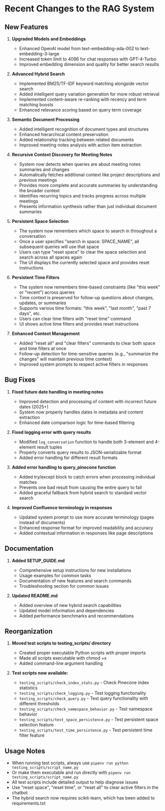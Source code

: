 # Recent Changes to the RAG System

## New Features

1. **Upgraded Models and Embeddings**
   - Enhanced OpenAI model from text-embedding-ada-002 to text-embedding-3-large
   - Increased token limit to 4096 for chat responses with GPT-4-Turbo
   - Improved embedding dimension and quality for better search results

2. **Advanced Hybrid Search**
   - Implemented BM25/TF-IDF keyword matching alongside vector search
   - Added intelligent query variation generation for more robust retrieval
   - Implemented content-aware re-ranking with recency and term matching boosts
   - Enhanced relevance scoring based on query term coverage

3. **Semantic Document Processing**
   - Added intelligent recognition of document types and structures
   - Enhanced hierarchical content preservation
   - Added relationship tracking between related documents
   - Improved meeting notes analysis with action item extraction

4. **Recursive Context Discovery for Meeting Notes**
   - System now detects when queries are about meeting notes summaries and changes
   - Automatically fetches additional context like project descriptions and previous meetings
   - Provides more complete and accurate summaries by understanding the broader context
   - Identifies recurring topics and tracks progress across multiple meetings
   - Presents information synthesis rather than just individual document summaries

5. **Persistent Space Selection**
   - The system now remembers which space to search in throughout a conversation
   - Once a user specifies "search in space: SPACE_NAME", all subsequent queries will use that space
   - Users can type "reset space" to clear the space selection and search across all spaces again
   - The UI displays the currently selected space and provides reset instructions

6. **Persistent Time Filters**
   - The system now remembers time-based constraints (like "this week" or "recent") across queries
   - Time context is preserved for follow-up questions about changes, updates, or summaries
   - Supports various time formats: "this week", "last month", "past 7 days", etc.
   - Users can clear time filters with "reset time" command
   - UI shows active time filters and provides reset instructions

7. **Enhanced Context Management**
   - Added "reset all" and "clear filters" commands to clear both space and time filters at once
   - Follow-up detection for time-sensitive queries (e.g., "summarize the changes" will maintain previous time context)
   - Improved system prompts to respect active filters in responses

## Bug Fixes

1. **Fixed future date handling in meeting notes**
   - Improved detection and processing of content with incorrect future dates (2025+)
   - System now properly handles dates in metadata and content extraction
   - Enhanced date comparison logic for time-based filtering

2. **Fixed logging error with query results**
   - Modified `log_conversation` function to handle both 3-element and 4-element result tuples
   - Properly converts query results to JSON-serializable format
   - Added error handling for different result formats

3. **Added error handling to query_pinecone function**
   - Added try/except block to catch errors when processing individual matches
   - Prevents one bad result from causing the entire query to fail
   - Added graceful fallback from hybrid search to standard vector search

4. **Improved Confluence terminology in responses**
   - Updated system prompt to use more accurate terminology (pages instead of documents)
   - Enhanced response format for improved readability and accuracy
   - Added contextual information in responses like page descriptions

## Documentation

1. **Added SETUP_GUIDE.md**
   - Comprehensive setup instructions for new installations
   - Usage examples for common tasks
   - Documentation of new features and search commands
   - Troubleshooting section for common issues

2. **Updated README.md**
   - Added overview of new hybrid search capabilities
   - Updated model information and dependencies
   - Added performance benchmarks and recommendations

## Reorganization

1. **Moved test scripts to testing_scripts/ directory**
   - Created proper executable Python scripts with proper imports
   - Made all scripts executable with chmod +x
   - Added command-line argument handling

2. **Test scripts now available:**
   - `testing_scripts/check_index_stats.py` - Check Pinecone index statistics
   - `testing_scripts/check_logging.py` - Test logging functionality
   - `testing_scripts/check_query.py` - Test query functionality with different thresholds
   - `testing_scripts/check_namespace_behavior.py` - Test namespace behavior
   - `testing_scripts/test_space_persistence.py` - Test persistent space selection feature
   - `testing_scripts/test_time_persistence.py` - Test persistent time filter feature

## Usage Notes

- When running test scripts, always use `pipenv run python testing_scripts/script_name.py`
- Or make them executable and run directly with `pipenv run testing_scripts/script_name.py`
- All test scripts include detailed output to help diagnose issues
- Use "reset space", "reset time", or "reset all" to clear active filters in the chatbot
- The hybrid search now requires scikit-learn, which has been added to requirements.txt 